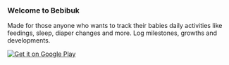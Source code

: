 ### Welcome to Bebibuk

Made for those anyone who wants to track their babies daily activities like feedings, sleep, diaper changes and more. Log milestones, growths and developments. 

<a href='https://play.google.com/store/apps/details?id=com.allensandiego.bebibuk&pcampaignid=MKT-Other-global-all-co-prtnr-py-PartBadge-Mar2515-1'><img alt='Get it on Google Play' src='https://play.google.com/intl/en_us/badges/images/generic/en_badge_web_generic.png'/></a>

